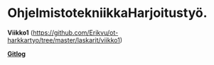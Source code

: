 # OhjelmistotekniikkaHarjoitustyö.
**Viikko1**
(https://github.com/Erikvu/ot-harkkartyo/tree/master/laskarit/viikko1)

[**Gitlog**](https://github.com/Erikvu/ot-harkkartyo/blob/master/laskarit/viikko1/gitlog.txt)

